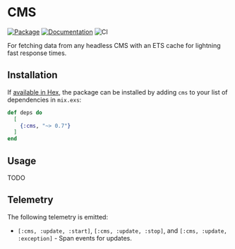# CMS

[![Package](https://img.shields.io/hexpm/v/cms.svg)](https://hex.pm/packages/cms) [![Documentation](http://img.shields.io/badge/hex.pm-docs-green.svg?style=flat)](https://hexdocs.pm/cms) ![CI](https://github.com/balexand/cms/actions/workflows/elixir.yml/badge.svg)

For fetching data from any headless CMS with an ETS cache for lightning fast response times.

## Installation

If [available in Hex](https://hex.pm/docs/publish), the package can be installed
by adding `cms` to your list of dependencies in `mix.exs`:

```elixir
def deps do
  [
    {:cms, "~> 0.7"}
  ]
end
```

## Usage

TODO

## Telemetry

The following telemetry is emitted:

* `[:cms, :update, :start]`, `[:cms, :update, :stop]`, and `[:cms, :update, :exception]` - Span events for updates.
